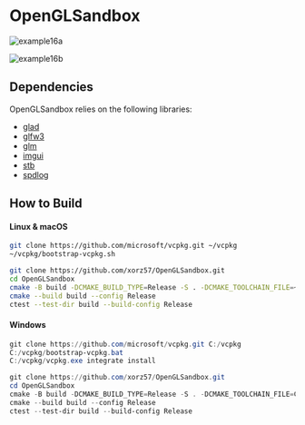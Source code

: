 # OpenGLSandbox

![example16a](https://github.com/xorz57/OpenGLSandbox/assets/84932056/e279efc0-45dd-48cd-a4a3-4b3c2e8683d8)

![example16b](https://github.com/xorz57/OpenGLSandbox/assets/84932056/0c3af01f-5b85-4b7a-8bcb-9a5846b614e4)

## Dependencies

OpenGLSandbox relies on the following libraries:

- [glad](https://github.com/Dav1dde/glad)
- [glfw3](https://github.com/glfw/glfw)
- [glm](https://github.com/g-truc/glm)
- [imgui](https://github.com/ocornut/imgui)
- [stb](https://github.com/nothings/stb)
- [spdlog](https://github.com/gabime/spdlog)

## How to Build

#### Linux & macOS

```bash
git clone https://github.com/microsoft/vcpkg.git ~/vcpkg
~/vcpkg/bootstrap-vcpkg.sh

git clone https://github.com/xorz57/OpenGLSandbox.git
cd OpenGLSandbox
cmake -B build -DCMAKE_BUILD_TYPE=Release -S . -DCMAKE_TOOLCHAIN_FILE=~/vcpkg/scripts/buildsystems/vcpkg.cmake
cmake --build build --config Release
ctest --test-dir build --build-config Release
```

#### Windows

```powershell
git clone https://github.com/microsoft/vcpkg.git C:/vcpkg
C:/vcpkg/bootstrap-vcpkg.bat
C:/vcpkg/vcpkg.exe integrate install

git clone https://github.com/xorz57/OpenGLSandbox.git
cd OpenGLSandbox
cmake -B build -DCMAKE_BUILD_TYPE=Release -S . -DCMAKE_TOOLCHAIN_FILE=C:/vcpkg/scripts/buildsystems/vcpkg.cmake
cmake --build build --config Release
ctest --test-dir build --build-config Release
```
